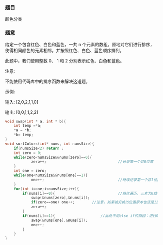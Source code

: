 ### 题目
颜色分类

### 题意
给定一个包含红色、白色和蓝色，一共 n 个元素的数组，原地对它们进行排序，使得相同颜色的元素相邻，并按照红色、白色、蓝色顺序排列。

此题中，我们使用整数 0、 1 和 2 分别表示红色、白色和蓝色。

注意:

不能使用代码库中的排序函数来解决这道题。

示例:

输入: [2,0,2,1,1,0]

输出: [0,0,1,1,2,2]

~~~ c
void swap(int * a, int * b){
    int temp =*a;
    *a = *b;
    *b= temp;
}
void sortColors(int* nums, int numsSize){
    if(numsSize<2) return ;
    int zero = 0;
    while(zero<numsSize&&nums[zero]==0){
            zero++;                                 //记录第一个非0位置
    }
    int one = zero;
    while(one<numsSize&&nums[one]==1){
            one++;                                  //继续记录第一个非1位置
    }
    for(int i=one;i<numsSize;i++){
        if(nums[i]==0){                             //继续遍历，元素为0就与该是0的位置交换
            swap(&nums[zero],&nums[i]);
            if(zero==one) one++;        //注意，如果被交换的位置原本也该是1的位置，更新0标的同时也要更新1标
            zero++;           
        }
        if(nums[i]==1){                     //此处不用else if的原因：进行0交换过来的元素可能是1，则需再交换一次
            swap(&nums[one],&nums[i]);
            one++;
        }
    }
}
~~~
